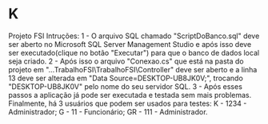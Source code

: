 # K
Projeto FSI
Intruções:
1 - O arquivo SQL chamado "ScriptDoBanco.sql" deve ser aberto no Microsoft SQL Server Management Studio e após isso deve ser executado(clique no botão "Executar") para que o banco de dados local seja criado.
2 - Após isso o arquivo "Conexao.cs" que está na pasta do projeto em "...TrabalhoFSI\TrabalhoFSI\Controller" deve ser aberto e a linha 13 deve ser alterada em "Data Source=DESKTOP-UB8JK0V;", trocando "DESKTOP-UB8JK0V" pelo nome do seu servidor SQL.
3 - Após esses passos a aplicação já pode ser executada e testada sem mais problemas. Finalmente, há 3 usuários que podem ser usados para testes:
K  - 1234 - Administrador;
G  - 11   - Funcionário;
GR - 111  - Administrador.
